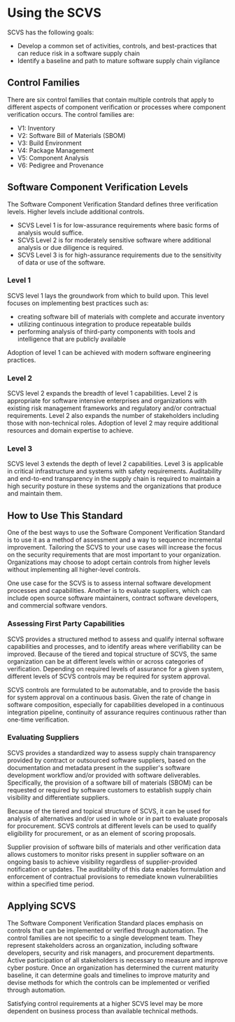 # Using the SCVS

SCVS has the following goals:

* Develop a common set of activities, controls, and best-practices that can reduce risk in a software supply chain
* Identify a baseline and path to mature software supply chain vigilance

## Control Families
There are six control families that contain multiple controls that apply to different aspects of component verification
or processes where component verification occurs. The control families are:

* V1: Inventory
* V2: Software Bill of Materials (SBOM)
* V3: Build Environment
* V4: Package Management
* V5: Component Analysis
* V6: Pedigree and Provenance

## Software Component Verification Levels

The Software Component Verification Standard defines three verification levels. Higher levels include additional controls.

* SCVS Level 1 is for low-assurance requirements where basic forms of analysis would suffice.
* SCVS Level 2 is for moderately sensitive software where additional analysis or due diligence is required.
* SCVS Level 3 is for high-assurance requirements due to the sensitivity of data or use of the software.


### Level 1
SCVS level 1 lays the groundwork from which to build upon. This level focuses on implementing best practices such as:
- creating software bill of materials with complete and accurate inventory
- utilizing continuous integration to produce repeatable builds
- performing analysis of third-party components with tools and intelligence that are publicly available

Adoption of level 1 can be achieved with modern software engineering practices. 


### Level 2
SCVS level 2 expands the breadth of level 1 capabilities. Level 2 is appropriate for software intensive enterprises and 
organizations with existing risk management frameworks and regulatory and/or contractual requirements. Level 2 also 
expands the number of stakeholders including those with non-technical roles. Adoption of level 2 may require 
additional resources and domain expertise to achieve. 


### Level 3
SCVS level 3 extends the depth of level 2 capabilities. Level 3 is applicable in critical infrastructure and systems
with safety requirements. Auditability and end-to-end transparency in the supply chain is required to maintain a
high security posture in these systems and the organizations that produce and maintain them.


## How to Use This Standard

One of the best ways to use the Software Component Verification Standard is to use it as a method of assessment and a 
way to sequence incremental improvement. Tailoring the SCVS to your use cases will increase the focus on the security 
requirements that are most important to your organization. Organizations may choose to adopt certain controls from higher 
levels without implementing all higher-level controls.

One use case for the SCVS is to assess internal software development processes and capabilities. Another is to evaluate 
suppliers, which can include open source software maintainers, contract software developers, and commercial software 
vendors. 

### Assessing First Party Capabilities
SCVS provides a structured method to assess and qualify internal software capabilities and processes, and to identify 
areas where verifiability can be improved. Because of the tiered and topical structure of SCVS, the same organization 
can be at different levels within or across categories of verification. Depending on required levels of assurance for a 
given system, different levels of SCVS controls may be required for system approval.

SCVS controls are formulated to be automatable, and to provide the basis for system approval on a continuous basis. 
Given the rate of change in software composition, especially for capabilities developed in a continuous integration 
pipeline, continuity of assurance requires continuous rather than one-time verification. 

### Evaluating Suppliers
SCVS provides a standardized way to assess supply chain transparency provided by contract or outsourced software 
suppliers, based on the documentation and metadata present in the supplier's software development workflow and/or 
provided with software deliverables. Specifically, the provision of a software bill of materials (SBOM) can be 
requested or required by software customers to establish supply chain visibility and differentiate suppliers. 

Because of the tiered and topical structure of SCVS, it can be used for analysis of alternatives and/or used in whole 
or in part to evaluate proposals for procurement. SCVS controls at different levels can be used to qualify 
eligibility for procurement, or as an element of scoring proposals. 

Supplier provision of software bills of materials and other verification data allows customers to monitor risks present 
in supplier software on an ongoing basis to achieve visibility regardless of supplier-provided notification or updates. 
The auditability of this data enables formulation and enforcement of contractual provisions to remediate known 
vulnerabilities within a specified time period.

## Applying SCVS

The Software Component Verification Standard places emphasis on controls that can be implemented or verified
through automation. The control families are not specific to a single development team. They represent
stakeholders across an organization, including software developers, security and risk managers, and procurement
departments. Active participation of all stakeholders is necessary to measure and improve cyber posture. 
Once an organization has determined the current maturity baseline, it can determine goals and timelines to improve maturity
and devise methods for which the controls can be implemented or verified through automation.

Satisfying control requirements at a higher SCVS level may be more dependent on business process than available technical methods. 

<div style="page-break-after: always; visibility: hidden">
\newpage
</div>
